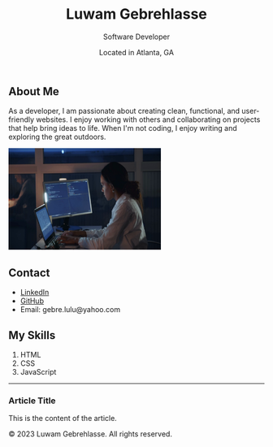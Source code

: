 <!DOCTYPE html>
<html lang="en">
  <head>
    <!-- Document metadata -->
    <meta charset="UTF-8">
    <title>My Website</title>
    <link rel="stylesheet" href="style.css">
  </head>
  <body>
    <header>
      <!-- Intro section -->
      <h1>Luwam Gebrehlasse</h1>
      <p>Software Developer</p>
      <p>Located in Atlanta, GA</p>
    </header>
    <main>
      <section>
        <!-- About Me section -->
        <h2>About Me</h2>
        <p>As a developer, I am passionate about creating clean, functional, and user-friendly websites. I enjoy working with others and collaborating on projects that help bring ideas to life. When I'm not coding, I enjoy writing and exploring the great outdoors.</p>
        <img src="Images/myPicture.png" alt="My Image" width="300" height="200">
      </section>
      <section>
        <!-- Contact section -->
        <h2>Contact</h2>
        <ul>
          <li><a href="https://www.linkedin.com/in/luwam-gebrehlasse-b0388a270/">LinkedIn</a></li>
          <li><a href="https://github.com/louiethelabel">GitHub</a></li>
          <li>Email: gebre.lulu@yahoo.com</li>
        </ul>
      </section>
      <section>
        <!-- Skills section -->
        <h2>My Skills</h2>
        <ol>
          <li>HTML</li>
          <li>CSS</li>
          <li>JavaScript</li>
        </ol>
        <hr>
      </section>
      <article>
        <!-- Article section -->
        <h3>Article Title</h3>
        <p>This is the content of the article.</p>
      </article>
    </main>
    <footer>
      <!-- Footer section -->
      <p>&copy; 2023 Luwam Gebrehlasse. All rights reserved.</p>
    </footer>
  </body>
</html>
